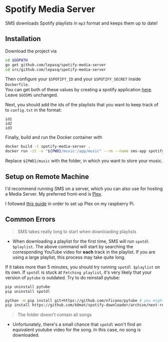 # Spotify Media Server

SMS downloads Spotify playlists in `mp3` format and keeps them up to date!

## Installation

Download the project via
```sh
cd $GOPATH
go get github.com/lepasq/spotify-media-server
cd src/github.com/lepasq/spotify-media-server
```


Then configure your `$SPOTIFY_ID` and your `$SPOTIFY_SECRET` inside `Dockerfile`.  
You can get both of these values by creating a spotify application [here](https://developer.spotify.com/dashboard/login).  
Leave `$GOSMS` unchanged.


Next, you should add the ids of the playlists that you want to keep track of to `config.txt` in the format:  
```
id1
id2
id3
```

Finally, build and run the Docker container with   
```sh
docker build -t spotify-media-server .
docker run -it -v "${PWD}/music:/app/music" --rm --name sms-app spotify-media-server
```
Replace `${PWD}/music` with the folder, in which you want to store your music.



## Setup on Remote Machine
I'd recommend running SMS on a server, which you can also use for hosting a Media Server.
My preferred front-end is [Plex](https://www.plex.tv/).  

I followed [this guide](https://pimylifeup.com/raspberry-pi-plex-server/) in order to set up Plex on my raspberry Pi.


## Common Errors
> SMS takes really long to start when downloading playlists  

* When downloading a playlist for the first time, SMS will run `spotdl $playlist`. The above command will start by searching the corresponding YouTube video for <b>each</b> track in the playlist. If you are using a large playlist, this process may take quite long.

If it takes more than 5 minutes, you should try running `spotdl $playlist` on its own. If `spotdl` is stuck at `Fetching playlist`, it's very likely that your version of `pytube` is outdated. Try to do reinstall pytube:
```sh
pip uninstall pytube
pip uninstall spotdl

python -m pip install git+https://github.com/nficano/pytube # you might have to use python3 instead of python here
pip install https://github.com/k0mat/spotify-downloader/archive/next-rel-dev.zip
```  

> The folder doesn't contain all songs
* Unfortunately, there's a small chance that `spotdl` won't find an equivalent youtube video for the song. In this case, no song is downloaded.
